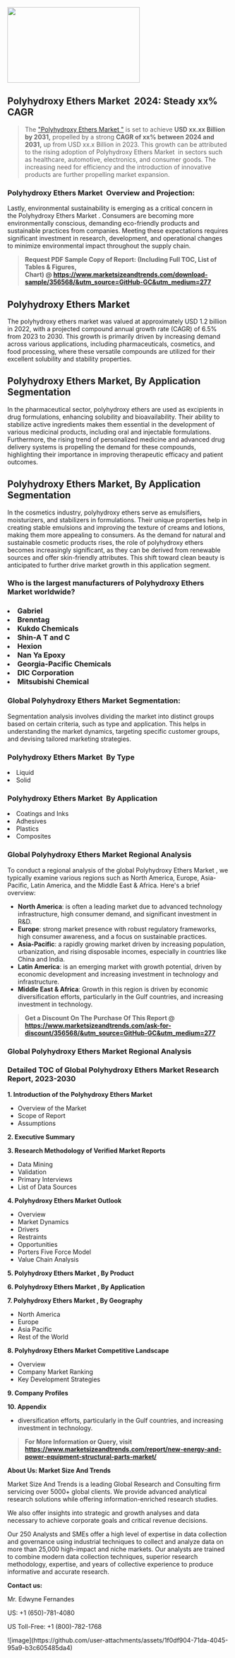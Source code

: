 <p><img class="alignnone size-medium wp-image-20088" src="https://ffe5etoiles.com/wp-content/uploads/2024/12/MST1-300x171.png" alt="" width="300" height="171" /></p><h2 id="ember46" class="ember-view reader-text-block__heading-2">Polyhydroxy Ethers Market &nbsp;2024: Steady&nbsp;xx% CAGR</h2><blockquote id="ember47" class="ember-view reader-text-block__blockquote">The&nbsp;<a class="app-aware-link " href="https://www.marketsizeandtrends.com/download-sample/356568/&utm_source=GitHub-GC&utm_medium=277" target="_blank" data-test-app-aware-link="">"Polyhydroxy Ethers Market "</a>&nbsp;is set to achieve&nbsp;<strong>USD&nbsp;xx.xx&nbsp;Billion by 2031,</strong>&nbsp;propelled by a strong&nbsp;<strong>CAGR of&nbsp;xx% between 2024 and 2031,</strong>&nbsp;up from USD xx.x Billion in 2023. This growth can be attributed to the rising adoption of&nbsp;Polyhydroxy Ethers Market &nbsp;in sectors such as healthcare, automotive, electronics, and consumer goods. The increasing need for efficiency and the introduction of innovative products are further propelling market expansion.</blockquote><h3 id="ember48" class="ember-view reader-text-block__heading-3">Polyhydroxy Ethers Market &nbsp;Overview and Projection:</h3><p id="ember49" class="ember-view reader-text-block__paragraph">Lastly, environmental sustainability is emerging as a critical concern in the&nbsp;Polyhydroxy Ethers Market . Consumers are becoming more environmentally conscious, demanding eco-friendly products and sustainable practices from companies. Meeting these expectations requires significant investment in research, development, and operational changes to minimize environmental impact throughout the supply chain.</p><blockquote id="ember50" class="ember-view reader-text-block__blockquote"><strong>Request PDF Sample Copy of Report: (Including Full TOC, List of Tables &amp; Figures, Chart)&nbsp;@&nbsp;<strong><a href="https://www.marketsizeandtrends.com/download-sample/356568/&utm_source=GitHub-GC&utm_medium=277" target="_blank">https://www.marketsizeandtrends.com/download-sample/356568/&utm_source=GitHub-GC&utm_medium=277</a></strong></strong></blockquote><h3 class=""> <h2>Polyhydroxy Ethers Market</h2><p>The polyhydroxy ethers market was valued at approximately USD 1.2 billion in 2022, with a projected compound annual growth rate (CAGR) of 6.5% from 2023 to 2030. This growth is primarily driven by increasing demand across various applications, including pharmaceuticals, cosmetics, and food processing, where these versatile compounds are utilized for their excellent solubility and stability properties.</p><h2>Polyhydroxy Ethers Market, By Application Segmentation</h2><p>In the pharmaceutical sector, polyhydroxy ethers are used as excipients in drug formulations, enhancing solubility and bioavailability. Their ability to stabilize active ingredients makes them essential in the development of various medicinal products, including oral and injectable formulations. Furthermore, the rising trend of personalized medicine and advanced drug delivery systems is propelling the demand for these compounds, highlighting their importance in improving therapeutic efficacy and patient outcomes.</p><h2>Polyhydroxy Ethers Market, By Application Segmentation</h2><p>In the cosmetics industry, polyhydroxy ethers serve as emulsifiers, moisturizers, and stabilizers in formulations. Their unique properties help in creating stable emulsions and improving the texture of creams and lotions, making them more appealing to consumers. As the demand for natural and sustainable cosmetic products rises, the role of polyhydroxy ethers becomes increasingly significant, as they can be derived from renewable sources and offer skin-friendly attributes. This shift toward clean beauty is anticipated to further drive market growth in this application segment.</p></h3><h3 id="" class="">Who is the largest manufacturers of&nbsp;Polyhydroxy Ethers Market  worldwide?</h3><h3 class=""></Li><Li>Gabriel</Li><Li> Brenntag</Li><Li> Kukdo Chemicals</Li><Li> Shin-A T and C</Li><Li> Hexion</Li><Li> Nan Ya Epoxy</Li><Li> Georgia-Pacific Chemicals</Li><Li> DIC Corporation</Li><Li> Mitsubishi Chemical</h3><h3 id="ember53" class="ember-view reader-text-block__heading-3">Global&nbsp;Polyhydroxy Ethers Market  Segmentation:</h3><p id="ember54" class="ember-view reader-text-block__paragraph">Segmentation analysis involves dividing the market into distinct groups based on certain criteria, such as type and application. This helps in understanding the market dynamics, targeting specific customer groups, and devising tailored marketing strategies.</p><h3 id="" class="">Polyhydroxy Ethers Market &nbsp;By Type</h3><p></Li><Li>Liquid</Li><Li> Solid</p><h3 id="" class="">Polyhydroxy Ethers Market &nbsp;By Application</h3><p class=""></Li><Li>Coatings and Inks</Li><Li> Adhesives</Li><Li> Plastics</Li><Li> Composites</p><h3 id="ember62" class="ember-view reader-text-block__heading-3">Global Polyhydroxy Ethers Market  Regional Analysis</h3><p id="ember63" class="ember-view reader-text-block__paragraph">To conduct a regional analysis of the global Polyhydroxy Ethers Market , we typically examine various regions such as North America, Europe, Asia-Pacific, Latin America, and the Middle East &amp; Africa. Here's a brief overview:</p><ul><li><strong>North America</strong>: is often a leading market due to advanced technology infrastructure, high consumer demand, and significant investment in R&amp;D.</li><li><strong>Europe</strong>: strong market presence with robust regulatory frameworks, high consumer awareness, and a focus on sustainable practices.</li><li><strong>Asia-Pacific</strong>: a rapidly growing market driven by increasing population, urbanization, and rising disposable incomes, especially in countries like China and India.</li><li><strong>Latin America</strong>: is an emerging market with growth potential, driven by economic development and increasing investment in technology and infrastructure.</li><li><strong>Middle East &amp; Africa</strong>: Growth in this region is driven by economic diversification efforts, particularly in the Gulf countries, and increasing investment in technology.</li></ul><blockquote id="ember61" class="ember-view reader-text-block__blockquote"><strong>Get a Discount On The Purchase Of This Report @ <strong><a href="https://html-cleaner.com/" target="">https://www.marketsizeandtrends.com/ask-for-discount/356568/&utm_source=GitHub-GC&utm_medium=277</a></strong></strong></blockquote><h3 id="ember62" class="ember-view reader-text-block__heading-3">Global Polyhydroxy Ethers Market  Regional Analysis</h3><h3 id="" class="">Detailed TOC of Global Polyhydroxy Ethers Market  Research Report, 2023-2030</h3><p id="" class=""><strong>1. Introduction of the Polyhydroxy Ethers Market </strong></p><ul><li>Overview of the Market</li><li>Scope of Report</li><li>Assumptions</li></ul><p id="" class=""><strong>2. Executive Summary</strong></p><p id="" class=""><strong>3. Research Methodology of Verified Market Reports</strong></p><ul><li>Data Mining</li><li>Validation</li><li>Primary Interviews</li><li>List of Data Sources</li></ul><p id="" class=""><strong>4. Polyhydroxy Ethers Market  Outlook</strong></p><ul><li>Overview</li><li>Market Dynamics</li><li>Drivers</li><li>Restraints</li><li>Opportunities</li><li>Porters Five Force Model</li><li>Value Chain Analysis</li></ul><p id="" class=""><strong>5. Polyhydroxy Ethers Market , By Product</strong></p><p id="" class=""><strong>6. Polyhydroxy Ethers Market , By Application</strong></p><p id="" class=""><strong>7. Polyhydroxy Ethers Market , By Geography</strong></p><ul><li>North America</li><li>Europe</li><li>Asia Pacific</li><li>Rest of the World</li></ul><p id="" class=""><strong>8. Polyhydroxy Ethers Market  Competitive Landscape</strong></p><ul><li>Overview</li><li>Company Market Ranking</li><li>Key Development Strategies</li></ul><p id="" class=""><strong>9. Company Profiles</strong></p><p id="" class=""><strong>10. Appendix</strong></p><ul><li>diversification efforts, particularly in the Gulf countries, and increasing investment in technology.</li></ul><blockquote id="ember65" class="ember-view reader-text-block__blockquote"><strong>For More Information or Query, visit <strong><strong><a href="https://html-cleaner.com/" target="">https://www.marketsizeandtrends.com/report/new-energy-and-power-equipment-structural-parts-market/</a></strong></strong></strong></blockquote><p id="" class=""><strong>About Us: Market Size And Trends</strong></p><p id="" class="">Market Size And Trends is a leading Global Research and Consulting firm servicing over 5000+ global clients. We provide advanced analytical research solutions while offering information-enriched research studies.</p><p id="" class="">We also offer insights into strategic and growth analyses and data necessary to achieve corporate goals and critical revenue decisions.</p><p id="" class="">Our 250 Analysts and SMEs offer a high level of expertise in data collection and governance using industrial techniques to collect and analyze data on more than 25,000 high-impact and niche markets. Our analysts are trained to combine modern data collection techniques, superior research methodology, expertise, and years of collective experience to produce informative and accurate research.</p><p id="" class=""><strong>Contact us:</strong></p><p id="" class="">Mr. Edwyne Fernandes</p><p id="" class="">US: +1 (650)-781-4080</p><p id="" class="">US Toll-Free: +1 (800)-782-1768</p>
![image](https://github.com/user-attachments/assets/1f0df904-71da-4045-95a9-b3c605485da4)
